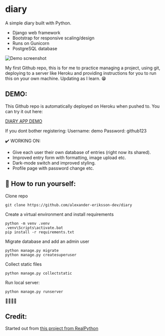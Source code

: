 # diary
A simple diary built with Python. 

* Django web framework
* Bootstrap for responsive scaling/design
* Runs on Gunicorn
* PostgreSQL database

![Demo screenshot](https://i.imgur.com/gLJvu1H.png)

My first Github repo, this is for me to practice managing a project, using git, deploying to a server like Heroku and providing instructions for you to run this on your own machine. Updating as I learn. 😁

## DEMO:
This Github repo is automatically deployed on Heroku when pushed to. You can try it out here: 

[DIARY APP DEMO](https://warm-scrubland-19058.herokuapp.com/)

If you dont bother registering: 
Username: demo
Password: github123

✔️ WORKING ON: 
* Give each user their own database of entries (right now its shared).
* Improved entry form with formatting, image upload etc. 
* Dark-mode switch and improved styling. 
* Profile page with password change etc. 

## 💨 How to run yourself:
Clone repo
```
git clone https://github.com/alexander-eriksson-dev/diary
```
Create a virtual environment and install requirements
```
python -m venv .venv
.venv\Scripts\activate.bat
pip install -r requirements.txt
```
Migrate database and add an admin user
```
python manage.py migrate
python manage.py createsuperuser
```
Collect static files
```
python manage.py collectstatic
```
Run local server:
```
python manage.py runserver
```
👏🏼👏🏼

## Credit:
Started out from [this project from RealPython](https://realpython.com/django-diary-project-python/)